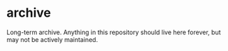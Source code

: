 # archive
Long-term archive. Anything in this repository should live here forever, but may not be actively maintained.
